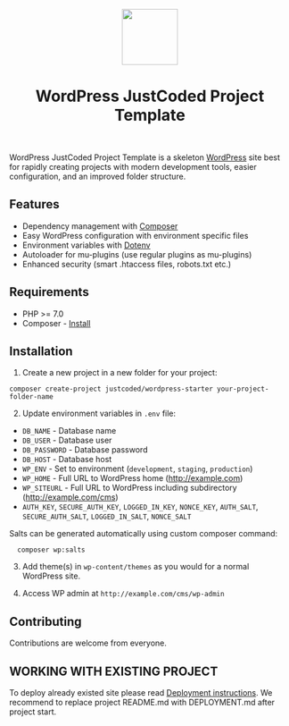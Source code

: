 <p align="center">
    <a href="https://wordpress.org" target="_blank">
        <img src="https://s.w.org/about/images/logos/wordpress-logo-notext-rgb.png" height="100px">
    </a>
    <h1 align="center">WordPress JustCoded Project Template</h1>
    <br>
</p>

WordPress JustCoded Project Template is a skeleton [WordPress](https://wordpress.org/) site best for
rapidly creating projects with modern development tools, easier configuration, and an improved folder structure.

## Features

* Dependency management with [Composer](http://getcomposer.org)
* Easy WordPress configuration with environment specific files
* Environment variables with [Dotenv](https://github.com/vlucas/phpdotenv)
* Autoloader for mu-plugins (use regular plugins as mu-plugins)
* Enhanced security (smart .htaccess files, robots.txt etc.)

## Requirements

* PHP >= 7.0
* Composer - [Install](https://getcomposer.org/doc/00-intro.md#installation-linux-unix-osx)

## Installation

1. Create a new project in a new folder for your project:

  `composer create-project justcoded/wordpress-starter your-project-folder-name`

2. Update environment variables in `.env`  file:
  * `DB_NAME` - Database name
  * `DB_USER` - Database user
  * `DB_PASSWORD` - Database password
  * `DB_HOST` - Database host
  * `WP_ENV` - Set to environment (`development`, `staging`, `production`)
  * `WP_HOME` - Full URL to WordPress home (http://example.com)
  * `WP_SITEURL` - Full URL to WordPress including subdirectory (http://example.com/cms)
  * `AUTH_KEY`, `SECURE_AUTH_KEY`, `LOGGED_IN_KEY`, `NONCE_KEY`, `AUTH_SALT`, `SECURE_AUTH_SALT`, `LOGGED_IN_SALT`, `NONCE_SALT`

  Salts can be generated automatically using custom composer command:

      composer wp:salts

3. Add theme(s) in `wp-content/themes` as you would for a normal WordPress site.

4. Access WP admin at `http://example.com/cms/wp-admin`

## Contributing

Contributions are welcome from everyone.

## WORKING WITH EXISTING PROJECT

To deploy already existed site please read [Deployment instructions](https://github.com/justcoded/wordpress-starter/blob/master/DEPLOYMENT.md).
We recommend to replace project README.md with DEPLOYMENT.md after project start.